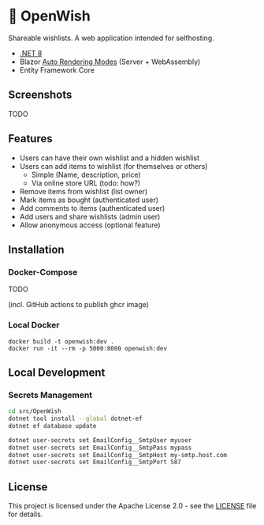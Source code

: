 # 📃 OpenWish

Shareable wishlists. A web application intended for selfhosting.

* [.NET 8](https://dot.net/)
* Blazor [Auto Rendering Modes](https://learn.microsoft.com/en-us/aspnet/core/blazor/components/render-modes?view=aspnetcore-8.0) (Server + WebAssembly)
* Entity Framework Core

## Screenshots

TODO

## Features

* Users can have their own wishlist and a hidden wishlist
* Users can add items to wishlist (for themselves or others)
  * Simple (Name, description, price)
  * Via online store URL (todo: how?)
* Remove items from wishlist (list owner)
* Mark items as bought (authenticated user)
* Add comments to items (authenticated user)
* Add users and share wishlists (admin user)
* Allow anonymous access (optional feature)

## Installation

### Docker-Compose

TODO

(incl. GitHub actions to publish ghcr image)

### Local Docker

```pwsh
docker build -t openwish:dev .
docker run -it --rm -p 5000:8080 openwish:dev
```

## Local Development

### Secrets Management

```bash
cd src/OpenWish
dotnet tool install --global dotnet-ef
dotnet ef database update

dotnet user-secrets set EmailConfig__SmtpUser myuser
dotnet user-secrets set EmailConfig__SmtpPass mypass
dotnet user-secrets set EmailConfig__SmtpHost my-smtp.host.com
dotnet user-secrets set EmailConfig__SmtpPort 587
```

## License

This project is licensed under the Apache License 2.0 - see the [LICENSE](LICENSE) file for details.
